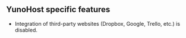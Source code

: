 ## YunoHost specific features

* Integration of third-party websites (Dropbox, Google, Trello, etc.) is disabled.
